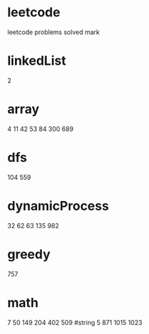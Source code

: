 # leetcode
leetcode problems solved mark
# linkedList
2
# array
4
11
42
53
84
300
689
# dfs
104
559
# dynamicProcess
32
62
63
135
982
# greedy
757
# math
7
50
149
204
402
509
#string
5
871
1015
1023
